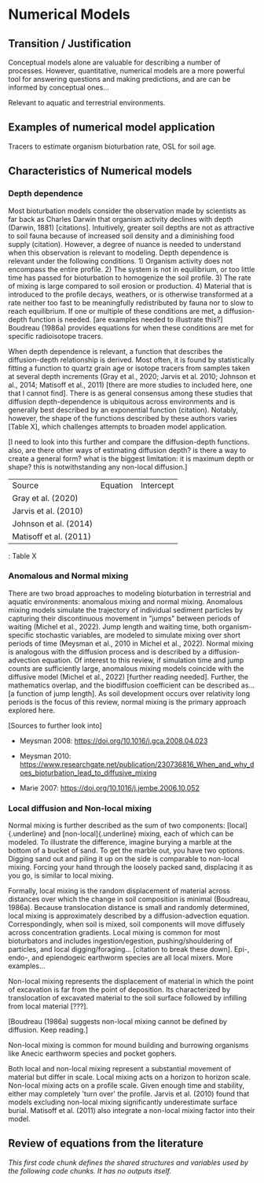 # Numerical Models





## Transition / Justification

Conceptual models alone are valuable for describing a number of processes. However, quantitative, numerical models are a more powerful tool for answering questions and making predictions, and are can be informed by conceptual ones…

Relevant to aquatic and terrestrial environments.

## Examples of numerical model application

Tracers to estimate organism bioturbation rate, OSL for soil age.

## Characteristics of Numerical models

### Depth dependence

Most bioturbation models consider the observation made by scientists as far back as Charles Darwin that organism activity declines with depth (Darwin, 1881) [citations]. Intuitively, greater soil depths are not as attractive to soil fauna because of increased soil density and a diminishing food supply (citation). However, a degree of nuance is needed to understand when this observation is relevant to modeling. Depth dependence is relevant under the following conditions. 1) Organism activity does not encompass the entire profile. 2) The system is not in equilibrium, or too little time has passed for bioturbation to homogenize the soil profile. 3) The rate of mixing is large compared to soil erosion or production. 4) Material that is introduced to the profile decays, weathers, or is otherwise transformed at a rate neither too fast to be meaningfully redistributed by fauna nor to slow to reach equilibrium. If one or multiple of these conditions are met, a diffusion-depth function is needed. [are examples needed to illustrate this?] Boudreau (1986a) provides equations for when these conditions are met for specific radioisotope tracers.

When depth dependence is relevant, a function that describes the diffusion-depth relationship is derived. Most often, it is found by statistically fitting a function to quartz grain age or isotope tracers from samples taken at several depth increments (Gray et al., 2020; Jarvis et al. 2010; Johnson et al., 2014; Matisoff et al., 2011) [there are more studies to included here, one that I cannot find]. There is as general consensus among these studies that diffusion depth-dependence is ubiquitous across environments and is generally best described by an exponential function (citation). Notably, however, the shape of the functions described by these authors varies [Table X], which challenges attempts to broaden model application.

[I need to look into this further and compare the diffusion-depth functions. also, are there other ways of estimating diffusion depth? is there a way to create a general form? what is the biggest limitation: it is maximum depth or shape? this is notwithstanding any non-local diffusion.]

|                        |          |           |
|------------------------|----------|-----------|
| Source                 | Equation | Intercept |
| Gray et al. (2020)     |          |           |
| Jarvis et al. (2010)   |          |           |
| Johnson et al. (2014)  |          |           |
| Matisoff et al. (2011) |          |           |

: Table X

### Anomalous and Normal mixing

There are two broad approaches to modeling bioturbation in terrestrial and aquatic environments: anomalous mixing and normal mixing. Anomalous mixing models simulate the trajectory of individual sediment particles by capturing their discontinuous movement in "jumps" between periods of waiting (Michel et al., 2022). Jump length and waiting time, both organism-specific stochastic variables, are modeled to simulate mixing over short periods of time (Meysman et al., 2010 in Michel et al., 2022). Normal mixing is analogous with the diffusion process and is described by a diffusion-advection equation. Of interest to this review, if simulation time and jump counts are sufficiently large, anomalous mixing models coincide with the diffusive model (Michel et al., 2022) [further reading needed]. Further, the mathematics overlap, and the biodiffusion coefficient can be described as... [a function of jump length]. As soil development occurs over relativity long periods is the focus of this review, normal mixing is the primary approach explored here.

[Sources to further look into]

-   Meysman 2008: <https://doi.org/10.1016/j.gca.2008.04.023>

-   Meysman 2010: <https://www.researchgate.net/publication/230736816_When_and_why_does_bioturbation_lead_to_diffusive_mixing>

-   Marie 2007: <https://doi.org/10.1016/j.jembe.2006.10.052>

### Local diffusion and Non-local mixing

Normal mixing is further described as the sum of two components: [local]{.underline} and [non-local]{.underline} mixing, each of which can be modeled. To illustrate the difference, imagine burying a marble at the bottom of a bucket of sand. To get the marble out, you have two options. Digging sand out and piling it up on the side is comparable to non-local mixing. Forcing your hand through the loosely packed sand, displacing it as you go, is similar to local mixing.

Formally, local mixing is the random displacement of material across distances over which the change in soil composition is minimal (Boudreau, 1986a). Because translocation distance is small and randomly determined, local mixing is approximately described by a diffusion-advection equation. Correspondingly, when soil is mixed, soil components will move diffusely across concentration gradients. Local mixing is common for most bioturbators and includes ingestion/egestion, pushing/shouldering of particles, and local digging/foraging... [citation to break these down]. Epi-, endo-, and epiendogeic earthworm species are all local mixers. More examples...

Non-local mixing represents the displacement of material in which the point of excavation is far from the point of deposition. Its characterized by translocation of excavated material to the soil surface followed by infilling from local material [???].

[Boudreau (1986a) suggests non-local mixing cannot be defined by diffusion. Keep reading.]

Non-local mixing is common for mound building and burrowing organisms like Anecic earthworm species and pocket gophers.

Both local and non-local mixing represent a substantial movement of material but differ in scale. Local mixing acts on a horizon to horizon scale. Non-local mixing acts on a profile scale. Given enough time and stability, either may completely 'turn over' the profile. Jarvis et al. (2010) found that models excluding non-local mixing significantly underestimate surface burial. Matisoff et al. (2011) also integrate a non-local mixing factor into their model.

## Review of equations from the literature

*This first code chunk defines the shared structures and variables used by the following code chunks. It has no outputs itself.*












